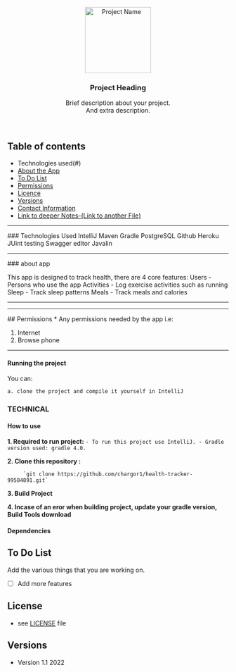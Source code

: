 <p align="center">
  <a href="https://github.com/yourUserName/YourProjectName">
    <img src="#" alt="Project Name" width=150 height=150>
  </a>
  <h3 align="center">Project Heading</h3>

  <p align="center">
    Brief description about your project. <br>
   And extra description.
    <br>
    </p>
</p>

<br>

## Table of contents

- Technologies used(#)
- [About the App](#)
- [To Do List](#)
- [Permissions](#)
- [Licence](#)
- [Versions](#)
- [Contact Information](#)
- [Link to deeper Notes-(Link to another File)](#https://github.com/tamzi/ML4Mobile/blob/master/notes.md)

<hr>
### Technologies Used
IntelliJ
Maven
Gradle
PostgreSQL
Github
Heroku
JUint testing
Swagger editor
Javalin

<hr>
### about app

This app is designed to track health, there are 4 core features:
Users - Persons who use the app
Activities - Log exercise activities such as running
Sleep - Track sleep patterns
Meals - Track meals and calories

<hr>

<hr>
## Permissions
* Any permissions needed by the app i.e:

1. Internet
2. Browse phone

<hr>

#### Running the project

You can:

    a. clone the project and compile it yourself in IntelliJ

### TECHNICAL

#### How to use

**1. Required to run project:**
`- To run this project use IntelliJ. - Gradle version used: gradle 4.0. `

**2. Clone this repository :**

         `git clone https://github.com/chargor1/health-tracker-99584891.git`


**3. Build Project**

**4. Incase of an eror when building project, update your gradle version, Build Tools download**

#### Dependencies

## To Do List

Add the various things that you are working on.

- [ ] Add more features

## License

- see [LICENSE](https://github.com/chargor1/Health-Tracker-99584891/LICENSE.md) file

## Versions

- Version 1.1 2022
